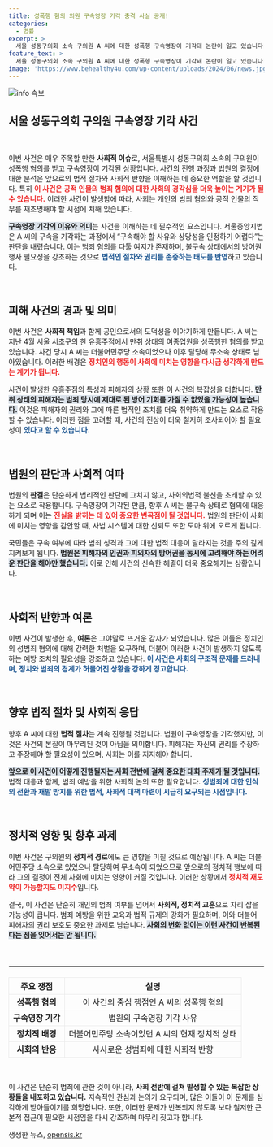 ```yaml
---
title: 성폭행 혐의 의원 구속영장 기각 충격 사실 공개!
categories:
  - 법률
excerpt: >
  서울 성동구의회 소속 구의원 A 씨에 대한 성폭행 구속영장이 기각돼 논란이 일고 있습니다. 법원은 “다툴 여지가 있다”며 불구속 상태에서 방어권을 보장한다고 밝혔습니다. A 씨는 지난해 만취 여종업원을 성폭행한 혐의를 받고 있습니다.
feature_text: >
  서울 성동구의회 소속 구의원 A 씨에 대한 성폭행 구속영장이 기각돼 논란이 일고 있습니다. 법원은 “다툴 여지가 있다”며 불구속 상태에서 방어권을 보장한다고 밝혔습니다. A 씨는 지난해 만취 여종업원을 성폭행한 혐의를 받고 있습니다.
image: 'https://www.behealthy4u.com/wp-content/uploads/2024/06/news.jpg'
---
```


<p><img src="https://www.behealthy4u.com/wp-content/uploads/2024/06/news.jpg" alt="info 속보" /></p>

<h2 data-ke-size="size26">서울 성동구의회 구의원 구속영장 기각 사건</h2>

<p data-ke-size="size16">&nbsp;</p>

<p>이번 사건은 매우 주목할 만한 <b>사회적 이슈</b>로, 서울특별시 성동구의회 소속의 구의원이 성폭행 혐의를 받고 구속영장이 기각된 상황입니다. 사건의 진행 과정과 법원의 결정에 대한 분석은 앞으로의 법적 절차와 사회적 반향을 이해하는 데 중요한 역할을 할 것입니다. 특히 <b><span style="color: #ee2323;">이 사건은 공적 인물의 범죄 혐의에 대한 사회의 경각심을 더욱 높이는 계기가 될 수 있습니다.</span></b> 이러한 사건이 발생함에 따라, 사회는 개인의 범죄 혐의와 공적 인물의 직무를 재조명해야 할 시점에 처해 있습니다.</p>

<p><b><span style="background-color: #21538527;">구속영장 기각의 이유와 의미</span></b>는 사건을 이해하는 데 필수적인 요소입니다. 서울중앙지법은 A 씨의 구속을 기각하는 과정에서 “구속해야 할 사유와 상당성을 인정하기 어렵다”는 판단을 내렸습니다. 이는 범죄 혐의를 다툴 여지가 존재하며, 불구속 상태에서의 방어권 행사 필요성을 강조하는 것으로 <b><span style="color: #1a5490;">법적인 절차와 권리를 존중하는 태도를 반영</span></b>하고 있습니다. </p>

<p data-ke-size="size16">&nbsp;</p>

<h2>피해 사건의 경과 및 의미</h2>

<p>이번 사건은 <b>사회적 책임</b>과 함께 공인으로서의 도덕성을 이야기하게 만듭니다. A 씨는 지난 4월 서울 서초구의 한 유흥주점에서 만취 상태의 여종업원을 성폭행한 혐의를 받고 있습니다. 사건 당시 A 씨는 더불어민주당 소속이었으나 이후 탈당해 무소속 상태로 남아있습니다. 이러한 배경은 <b><span style="color: #ee2323;">정치인의 행동이 사회에 미치는 영향을 다시금 생각하게 만드는 계기가 됩니다.</span></b> </p>

<p>사건이 발생한 유흥주점의 특성과 피해자의 상황 또한 이 사건의 복잡성을 더합니다. <b><span style="background-color: #21538527;">만취 상태의 피해자는 범죄 당시에 제대로 된 방어 기회를 가질 수 없었을 가능성이 높습니다.</span></b> 이것은 피해자의 권리와 그에 따른 법적인 조치를 더욱 취약하게 만드는 요소로 작용할 수 있습니다. 이러한 점을 고려할 때, 사건의 진상이 더욱 철저히 조사되어야 할 필요성이 <b><span style="color: #1a5490;">있다고 할 수 있습니다.</span></b></p>

<p data-ke-size="size16">&nbsp;</p>

<h2>법원의 판단과 사회적 여파</h2>

<p>법원의 <b>판결</b>은 단순하게 법리적인 판단에 그치지 않고, 사회의법적 불신을 초래할 수 있는 요소로 작용합니다. 구속영장이 기각된 만큼, 향후 A 씨는 불구속 상태로 혐의에 대응하게 되며 이는 <b><span style="color: #ee2323;">진실을 밝히는 데 있어 중요한 변곡점이 될 것입니다.</span></b> 법원의 판단이 사회에 미치는 영향을 감안할 때, 사법 시스템에 대한 신뢰도 또한 도마 위에 오르게 됩니다. </p>

<p>국민들은 구속 여부에 따라 범죄 성격과 그에 대한 법적 대응이 달라지는 것을 주의 깊게 지켜보게 됩니다. <b><span style="background-color: #21538527;">법원은 피해자의 인권과 피의자의 방어권을 동시에 고려해야 하는 어려운 판단을 해야만 했습니다.</span></b> 이로 인해 사건의 신속한 해결이 더욱 중요해지는 상황입니다. </p>

<p data-ke-size="size16">&nbsp;</p>

<h2>사회적 반향과 여론</h2>

<p>이번 사건이 발생한 후, <b>여론</b>은 그야말로 뜨거운 감자가 되었습니다. 많은 이들은 정치인의 성범죄 혐의에 대해 강력한 처벌을 요구하며, 더불어 이러한 사건이 발생하지 않도록 하는 예방 조치의 필요성을 강조하고 있습니다. <b><span style="color: #1a5490;">이 사건은 사회의 구조적 문제를 드러내며, 정치와 범죄의 경계가 허물어진 상황을 강하게 경고합니다.</span></b> </p>

<p data-ke-size="size16">&nbsp;</p>

<h2>향후 법적 절차 및 사회적 응답</h2>

<p>향후 A 씨에 대한 <b>법적 절차</b>는 계속 진행될 것입니다. 법원이 구속영장을 기각했지만, 이것은 사건의 본질이 마무리된 것이 아님을 의미합니다. 피해자는 자신의 권리를 주장하고 주장해야 할 필요성이 있으며, 사회는 이를 지지해야 합니다. </p>

<p><b><span style="background-color: #21538527;">앞으로 이 사건이 어떻게 진행될지는 사회 전반에 걸쳐 중요한 대화 주제가 될 것입니다.</span></b> 법적 대응과 함께, 범죄 예방을 위한 사회적 논의 또한 필요합니다. <b><span style="color: #1a5490;">성범죄에 대한 인식의 전환과 재발 방지를 위한 법적, 사회적 대책 마련이 시급히 요구되는 시점입니다.</span></b></p>

<p data-ke-size="size16">&nbsp;</p>

<h2>정치적 영향 및 향후 과제</h2>

<p>이번 사건은 구의원의 <b>정치적 경로</b>에도 큰 영향을 미칠 것으로 예상됩니다. A 씨는 더불어민주당 소속으로 있었으나 탈당하여 무소속이 되었으므로 앞으로의 정치적 행보에 따라 그의 결정이 전체 사회에 미치는 영향이 커질 것입니다. 이러한 상황에서 <b><span style="color: #ee2323;">정치적 재도약이 가능할지도 미지수</span></b>입니다. </p>

<p>결국, 이 사건은 단순히 개인의 범죄 여부를 넘어서 <b>사회적, 정치적 교훈</b>으로 자리 잡을 가능성이 큽니다. 범죄 예방을 위한 교육과 법적 규제의 강화가 필요하며, 이와 더불어 피해자의 권리 보호도 중요한 과제로 남습니다. <b><span style="background-color: #21538527;">사회의 변화 없이는 이런 사건이 반복된다는 점을 잊어서는 안 됩니다.</span></b></p>

<p data-ke-size="size16">&nbsp;</p>

<hr style="border: 1px solid #eaeaea; margin: 20px 0;" />

<table style="width: 100%; border-collapse: collapse;">
    <thead>
        <tr>
            <th style="text-align: center; border: 1px solid #eaeaea;">주요 쟁점</th>
            <th style="text-align: center; border: 1px solid #eaeaea;">설명</th>
        </tr>
    </thead>
    <tbody>
        <tr>
            <td style="text-align: center; border: 1px solid #eaeaea;"><b>성폭행 혐의</b></td>
            <td style="text-align: center; border: 1px solid #eaeaea;">이 사건의 중심 쟁점인 A 씨의 성폭행 혐의</td>
        </tr>
        <tr>
            <td style="text-align: center; border: 1px solid #eaeaea;"><b>구속영장 기각</b></td>
            <td style="text-align: center; border: 1px solid #eaeaea;">법원의 구속영장 기각 사유</td>
        </tr>
        <tr>
            <td style="text-align: center; border: 1px solid #eaeaea;"><b>정치적 배경</b></td>
            <td style="text-align: center; border: 1px solid #eaeaea;">더불어민주당 소속이었던 A 씨의 현재 정치적 상태</td>
        </tr>
        <tr>
            <td style="text-align: center; border: 1px solid #eaeaea;"><b>사회의 반응</b></td>
            <td style="text-align: center; border: 1px solid #eaeaea;">사사로운 성범죄에 대한 사회적 반향</td>
        </tr>
    </tbody>
</table>

<p data-ke-size="size16">&nbsp;</p>

<p>이 사건은 단순히 범죄에 관한 것이 아니라, <b>사회 전반에 걸쳐 발생할 수 있는 복잡한 상황들을 내포하고 있습니다.</b> 지속적인 관심과 논의가 요구되며, 많은 이들이 이 문제를 심각하게 받아들이기를 희망합니다. 또한, 이러한 문제가 반복되지 않도록 보다 철저한 근본적 접근이 필요한 시점임을 다시 강조하며 마무리 짓고자 합니다.</p>
생생한 뉴스, <a href="https://opensis.kr" rel="dofollow">opensis.kr</a>


